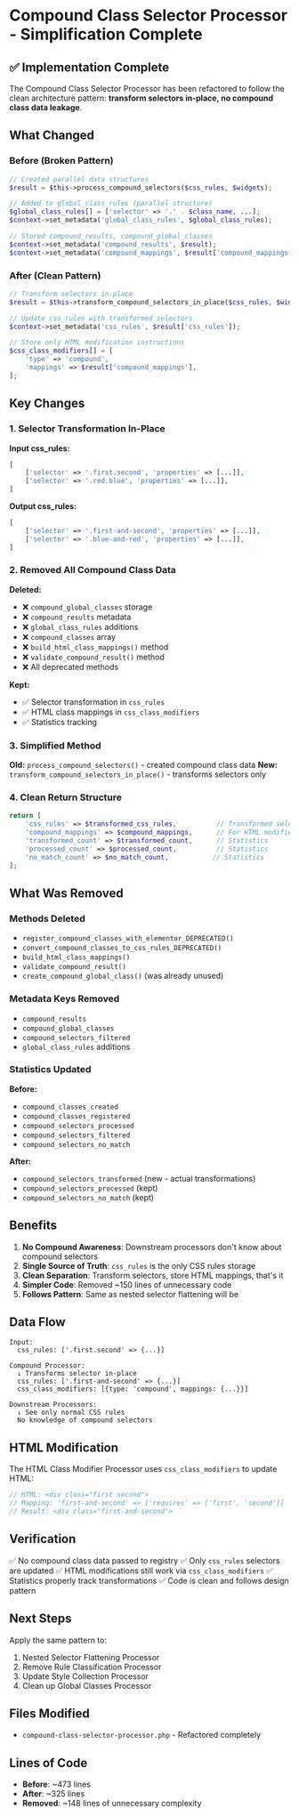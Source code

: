 # Compound Class Selector Processor - Simplification Complete

## ✅ Implementation Complete

The Compound Class Selector Processor has been refactored to follow the clean architecture pattern: **transform selectors in-place, no compound class data leakage**.

## What Changed

### Before (Broken Pattern)
```php
// Created parallel data structures
$result = $this->process_compound_selectors($css_rules, $widgets);

// Added to global_class_rules (parallel structure)
$global_class_rules[] = ['selector' => '.' . $class_name, ...];
$context->set_metadata('global_class_rules', $global_class_rules);

// Stored compound_results, compound_global_classes
$context->set_metadata('compound_results', $result);
$context->set_metadata('compound_mappings', $result['compound_mappings']);
```

### After (Clean Pattern)
```php
// Transform selectors in-place
$result = $this->transform_compound_selectors_in_place($css_rules, $widgets);

// Update css_rules with transformed selectors
$context->set_metadata('css_rules', $result['css_rules']);

// Store only HTML modification instructions
$css_class_modifiers[] = [
    'type' => 'compound',
    'mappings' => $result['compound_mappings'],
];
```

## Key Changes

### 1. Selector Transformation In-Place

**Input css_rules:**
```php
[
    ['selector' => '.first.second', 'properties' => [...]],
    ['selector' => '.red.blue', 'properties' => [...]],
]
```

**Output css_rules:**
```php
[
    ['selector' => '.first-and-second', 'properties' => [...]],
    ['selector' => '.blue-and-red', 'properties' => [...]],
]
```

### 2. Removed All Compound Class Data

**Deleted:**
- ❌ `compound_global_classes` storage
- ❌ `compound_results` metadata
- ❌ `global_class_rules` additions
- ❌ `compound_classes` array
- ❌ `build_html_class_mappings()` method
- ❌ `validate_compound_result()` method
- ❌ All deprecated methods

**Kept:**
- ✅ Selector transformation in `css_rules`
- ✅ HTML class mappings in `css_class_modifiers`
- ✅ Statistics tracking

### 3. Simplified Method

**Old:** `process_compound_selectors()` - created compound class data
**New:** `transform_compound_selectors_in_place()` - transforms selectors only

### 4. Clean Return Structure

```php
return [
    'css_rules' => $transformed_css_rules,          // Transformed selectors
    'compound_mappings' => $compound_mappings,      // For HTML modifier
    'transformed_count' => $transformed_count,      // Statistics
    'processed_count' => $processed_count,          // Statistics
    'no_match_count' => $no_match_count,           // Statistics
];
```

## What Was Removed

### Methods Deleted
- `register_compound_classes_with_elementor_DEPRECATED()`
- `convert_compound_classes_to_css_rules_DEPRECATED()`
- `build_html_class_mappings()`
- `validate_compound_result()`
- `create_compound_global_class()` (was already unused)

### Metadata Keys Removed
- `compound_results`
- `compound_global_classes`
- `compound_selectors_filtered`
- `global_class_rules` additions

### Statistics Updated
**Before:**
- `compound_classes_created`
- `compound_classes_registered`
- `compound_selectors_processed`
- `compound_selectors_filtered`
- `compound_selectors_no_match`

**After:**
- `compound_selectors_transformed` (new - actual transformations)
- `compound_selectors_processed` (kept)
- `compound_selectors_no_match` (kept)

## Benefits

1. **No Compound Awareness**: Downstream processors don't know about compound selectors
2. **Single Source of Truth**: `css_rules` is the only CSS rules storage
3. **Clean Separation**: Transform selectors, store HTML mappings, that's it
4. **Simpler Code**: Removed ~150 lines of unnecessary code
5. **Follows Pattern**: Same as nested selector flattening will be

## Data Flow

```
Input:
  css_rules: ['.first.second' => {...}]

Compound Processor:
  ↓ Transforms selector in-place
  css_rules: ['.first-and-second' => {...}]
  css_class_modifiers: [{type: 'compound', mappings: {...}}]

Downstream Processors:
  ↓ See only normal CSS rules
  No knowledge of compound selectors
```

## HTML Modification

The HTML Class Modifier Processor uses `css_class_modifiers` to update HTML:

```php
// HTML: <div class="first second">
// Mapping: 'first-and-second' => ['requires' => ['first', 'second']]
// Result: <div class="first-and-second">
```

## Verification

✅ No compound class data passed to registry
✅ Only `css_rules` selectors are updated
✅ HTML modifications still work via `css_class_modifiers`
✅ Statistics properly track transformations
✅ Code is clean and follows design pattern

## Next Steps

Apply the same pattern to:
1. Nested Selector Flattening Processor
2. Remove Rule Classification Processor
3. Update Style Collection Processor
4. Clean up Global Classes Processor

## Files Modified

- `compound-class-selector-processor.php` - Refactored completely

## Lines of Code

- **Before**: ~473 lines
- **After**: ~325 lines
- **Removed**: ~148 lines of unnecessary complexity

